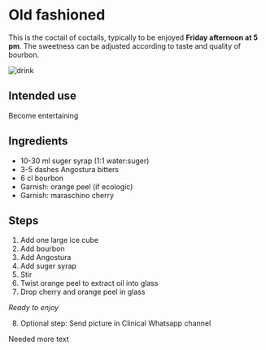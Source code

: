 # Old fashioned

This is the coctail of coctails, typically to be enjoyed **Friday afternoon at 5 pm**.
The sweetness can be adjusted according to taste and quality of bourbon.

![drink](https://www.liquor.com/thmb/OdGMZLH9XqRF1_WzYCg8V_jvX38=/960x0/filters:no_upscale():max_bytes(150000):strip_icc():format(webp)/__opt__aboutcom__coeus__resources__content_migration__liquor__2018__05__08113350__bourbon-old-fashioned-720x720-recipe-ade6f7780c304999be3577e565c9bcdd.jpg)

## Intended use
Become entertaining

## Ingredients
- 10-30 ml suger syrap (1:1 water:suger)
- 3-5 dashes Angostura bitters
- 6 cl bourbon
- Garnish: orange peel (if ecologic)
- Garnish: maraschino cherry

## Steps
1. Add one large ice cube
2. Add bourbon
3. Add Angostura
4. Add suger syrap
5. Stir
6. Twist orange peel to extract oil into glass
7. Drop cherry and orange peel in glass

*Ready to enjoy*

8. Optional step: Send picture in Clinical Whatsapp channel

Needed more text
